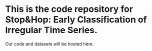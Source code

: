 # This is the code repository for Stop&Hop: Early Classification of Irregular Time Series.

Our code and datasets will be hosted here.

